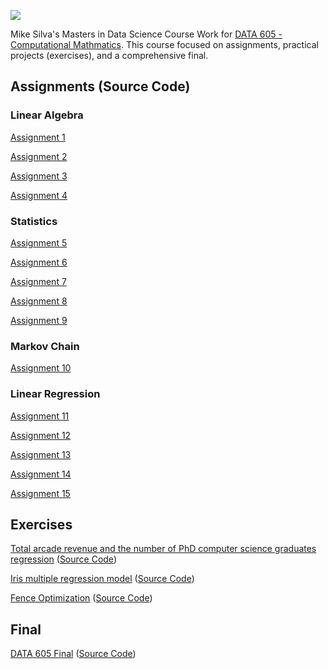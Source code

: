 ![](https://sps.cuny.edu/sites/all/themes/cuny/assets/img/header_logo.png)

Mike Silva's Masters in Data Science Course Work for [DATA 605 - Computational Mathmatics](https://github.com/mikeasilva/CUNY-SPS/tree/master/DATA605).  This course focused on assignments, practical projects (exercises), and a comprehensive final.

## Assignments (Source Code)

### Linear Algebra

[Assignment 1](https://github.com/mikeasilva/CUNY-SPS/blob/master/DATA605/MSilva_Assign1.Rmd)

[Assignment 2](https://github.com/mikeasilva/CUNY-SPS/blob/master/DATA605/MSilva_Assign2.Rmd)

[Assignment 3](https://github.com/mikeasilva/CUNY-SPS/blob/master/DATA605/MSilva_Assign3.Rmd)

[Assignment 4](https://github.com/mikeasilva/CUNY-SPS/blob/master/DATA605/MSilva_Assign4.Rmd)

### Statistics

[Assignment 5](https://github.com/mikeasilva/CUNY-SPS/blob/master/DATA605/MSilva_Assign5.Rmd)

[Assignment 6](https://github.com/mikeasilva/CUNY-SPS/blob/master/DATA605/MSilva_Assign6.Rmd)

[Assignment 7](https://github.com/mikeasilva/CUNY-SPS/blob/master/DATA605/MSilva_Assign7.Rmd)

[Assignment 8](https://github.com/mikeasilva/CUNY-SPS/blob/master/DATA605/MSilva_Assign8.Rmd)

[Assignment 9](https://github.com/mikeasilva/CUNY-SPS/blob/master/DATA605/MSilva_Assign9.Rmd)

### Markov Chain

[Assignment 10](https://github.com/mikeasilva/CUNY-SPS/blob/master/DATA605/MSilva_Assign10.Rmd)

### Linear Regression

[Assignment 11](https://github.com/mikeasilva/CUNY-SPS/blob/master/DATA605/MSilva_Assign11.Rmd)

[Assignment 12](https://github.com/mikeasilva/CUNY-SPS/blob/master/DATA605/MSilva_Assign12.Rmd)

[Assignment 13](https://github.com/mikeasilva/CUNY-SPS/blob/master/DATA605/MSilva_Assign13.Rmd)

[Assignment 14](https://github.com/mikeasilva/CUNY-SPS/blob/master/DATA605/MSilva_Assign14.Rmd)

[Assignment 15](https://github.com/mikeasilva/CUNY-SPS/blob/master/DATA605/MSilva_Assign15.Rmd)

## Exercises

[Total arcade revenue and the number of PhD computer science graduates regression](https://rpubs.com/mikesilva/DATA-605-Week-11) ([Source Code](https://github.com/mikeasilva/CUNY-SPS/blob/master/DATA605/MSilva_Exercise11.Rmd))

[Iris multiple regression model](https://rpubs.com/mikesilva/DATA-605-Week-12) ([Source Code](https://github.com/mikeasilva/CUNY-SPS/blob/master/DATA605/MSilva_Exercise12.Rmd))

[Fence Optimization](https://rpubs.com/mikesilva/DATA-605-Week-13) ([Source Code](https://github.com/mikeasilva/CUNY-SPS/blob/master/DATA605/MSilva_Exercise13.Rmd))

## Final

[DATA 605 Final](https://rpubs.com/mikesilva/DATA-605-Final) ([Source Code](https://github.com/mikeasilva/CUNY-SPS/tree/master/DATA606/MSilva_Final.Rmd))
